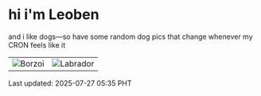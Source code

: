 # hi i'm Leoben

and i like dogs—so have some random dog pics that change whenever my CRON feels like it

|  |  |
|--------|----------|
| ![Borzoi](https://random-dog-vercel.vercel.app/api/random-borzoi?v=1753565719) | ![Labrador](https://random-dog-vercel.vercel.app/api/random-labrador?v=1753565719) |

Last updated: 2025-07-27 05:35 PHT
